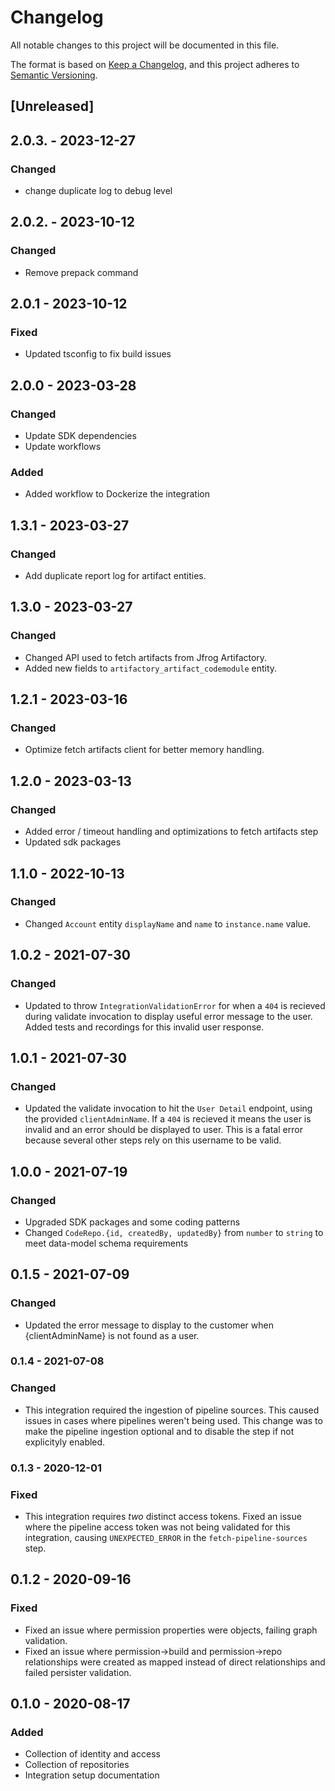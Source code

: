 # Changelog

All notable changes to this project will be documented in this file.

The format is based on [Keep a Changelog](https://keepachangelog.com/en/1.0.0/),
and this project adheres to
[Semantic Versioning](https://semver.org/spec/v2.0.0.html).

## [Unreleased]

## 2.0.3. - 2023-12-27

### Changed

- change duplicate log to debug level

## 2.0.2. - 2023-10-12

### Changed

- Remove prepack command

## 2.0.1 - 2023-10-12

### Fixed

- Updated tsconfig to fix build issues

## 2.0.0 - 2023-03-28

### Changed

- Update SDK dependencies
- Update workflows

### Added

- Added workflow to Dockerize the integration

## 1.3.1 - 2023-03-27

### Changed

- Add duplicate report log for artifact entities.

## 1.3.0 - 2023-03-27

### Changed

- Changed API used to fetch artifacts from Jfrog Artifactory.
- Added new fields to `artifactory_artifact_codemodule` entity.

## 1.2.1 - 2023-03-16

### Changed

- Optimize fetch artifacts client for better memory handling.

## 1.2.0 - 2023-03-13

### Changed

- Added error / timeout handling and optimizations to fetch artifacts step
- Updated sdk packages

## 1.1.0 - 2022-10-13

### Changed

- Changed `Account` entity `displayName` and `name` to `instance.name` value.

## 1.0.2 - 2021-07-30

### Changed

- Updated to throw `IntegrationValidationError` for when a `404` is recieved
  during validate invocation to display useful error message to the user. Added
  tests and recordings for this invalid user response.

## 1.0.1 - 2021-07-30

### Changed

- Updated the validate invocation to hit the `User Detail` endpoint, using the
  provided `clientAdminName`. If a `404` is recieved it means the user is
  invalid and an error should be displayed to user. This is a fatal error
  because several other steps rely on this username to be valid.

## 1.0.0 - 2021-07-19

### Changed

- Upgraded SDK packages and some coding patterns
- Changed `CodeRepo.{id, createdBy, updatedBy}` from `number` to `string` to
  meet data-model schema requirements

## 0.1.5 - 2021-07-09

### Changed

- Updated the error message to display to the customer when {clientAdminName} is
  not found as a user.

### 0.1.4 - 2021-07-08

### Changed

- This integration required the ingestion of pipeline sources. This caused
  issues in cases where pipelines weren't being used. This change was to make
  the pipeline ingestion optional and to disable the step if not explicityly
  enabled.

### 0.1.3 - 2020-12-01

### Fixed

- This integration requires _two_ distinct access tokens. Fixed an issue where
  the pipeline access token was not being validated for this integration,
  causing `UNEXPECTED_ERROR` in the `fetch-pipeline-sources` step.

## 0.1.2 - 2020-09-16

### Fixed

- Fixed an issue where permission properties were objects, failing graph
  validation.
- Fixed an issue where permission->build and permission->repo relationships were
  created as mapped instead of direct relationships and failed persister
  validation.

## 0.1.0 - 2020-08-17

### Added

- Collection of identity and access
- Collection of repositories
- Integration setup documentation
